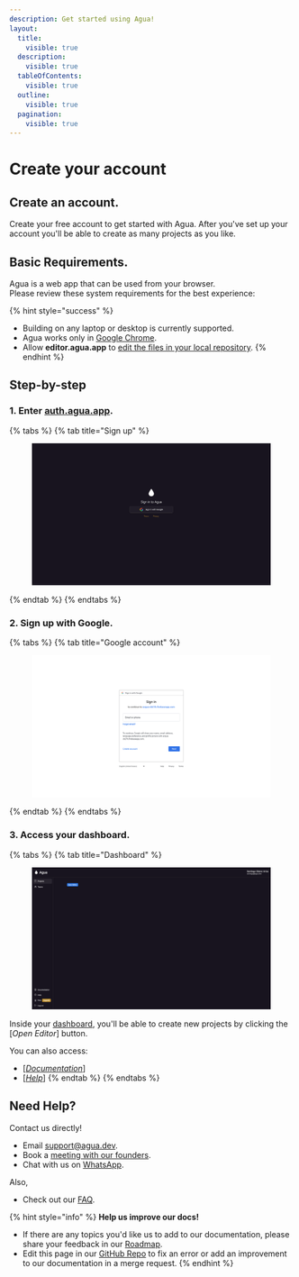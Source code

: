 ```yaml
---
description: Get started using Agua!
layout:
  title:
    visible: true
  description:
    visible: true
  tableOfContents:
    visible: true
  outline:
    visible: true
  pagination:
    visible: true
---
```


# Create your account

## Create an account.

Create your free account to get started with Agua. After you've set up your account you'll be able to create as many projects as you like.



## Basic Requirements.

Agua is a web app that can be used from your browser.\
Please review these system requirements for the best experience:

{% hint style="success" %}
* Building on any laptop or desktop is currently supported.
* Agua works only in [Google Chrome](https://www.google.com/intl/es-419/chrome/).
* Allow **editor.agua.app** to [edit the files in your local repository](./#6.-grant-files-permission.).
{% endhint %}



## Step-by-step

### 1. Enter [auth.agua.app](https://auth.agua.app/signin/).

{% tabs %}
{% tab title="Sign up" %}
<figure><img src="../../../.gitbook/assets/auth_agua_app.png" alt=""><figcaption></figcaption></figure>
{% endtab %}
{% endtabs %}

### &#x20;2. Sign up with Google.

{% tabs %}
{% tab title="Google account" %}
<figure><img src="../../../.gitbook/assets/accounts_google_com.png" alt=""><figcaption></figcaption></figure>
{% endtab %}
{% endtabs %}

### 3.  Access your dashboard.

{% tabs %}
{% tab title="Dashboard" %}
<figure><img src="../../../.gitbook/assets/console_agua_app.png" alt=""><figcaption></figcaption></figure>

Inside your [dashboard](https://console.agua.app/), you'll be able to create new projects by clicking the \[_Open Editor_] button.&#x20;

You can also access:

* \[[_Documentation_](https://docs.agua.dev/)]
* \[[_Help_](https://wa.me/12396883277)]
{% endtab %}
{% endtabs %}

## Need Help?

Contact us directly!

* Email [support@agua.dev](mailto:support@agua.dev).
* Book a [meeting with our founders](https://agua.tools/meetings/developers/onboarding).
* Chat with us on [WhatsApp](https://wa.me/12396883277).

Also,

* Check out our [FAQ](../../../help-and-community/faq.md).



{% hint style="info" %}
**Help us improve our docs!**

* If there are any topics you'd like us to add to our documentation, please share your feedback in our [Roadmap](https://roadmap.agua.app/).
* Edit this page in our [GitHub Repo](https://github.com/Agua-for-devs/agua-documentation) to fix an error or add an improvement to our documentation in a merge request.
{% endhint %}
